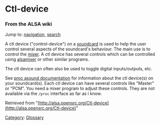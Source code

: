 Ctl-device
==========

### From the ALSA wiki

Jump to: [navigation](#mw-head), [search](#p-search)

A ctl device ("control-device") on a [soundcard](/Soundcard "Soundcard")
is used to help the user control several aspects of the soundcard's
behaviour. The main use is to control the [mixer](/Mixer "Mixer"). A ctl
device has several controls which can be controlled using
[alsamixer](/Alsamixer "Alsamixer") or other similar programs.

The ctl device can often also be used to toggle digital inputs/outputs,
etc.

See [proc asound
documentation](/Proc_asound_documentation "Proc asound documentation")
for information about the ctl device(s) on your soundcard(s). Each ctl
device can have several controls like "Master" or "PCM". You need a
mixer program to adjust these controls. They are not available via the
`/proc` interface as far as i know.

Retrieved from
"[http://alsa.opensrc.org/Ctl-device](http://alsa.opensrc.org/Ctl-device)"

[Category](/Special:Categories "Special:Categories"):
[Glossary](/Category:Glossary "Category:Glossary")


